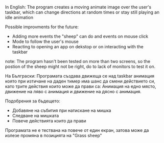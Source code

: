 In English:
The program creates a moving animate image over the user's taskbar, which can change directions at random times or stay still playing an idle animation

Possible improvments for the future:
- Adding more events the "sheep" can do and events on mouse click
- Mode to follow the user's mouse
- Reacting to opening an app on dekstop or on interacting with the taskbar

note:
The program hasn't been tested on more than two screens, so the postion of the sheep might not be right, do to lack of monitors to test it on.

На Бълграски:
Програмата създава движеща се над taskbar анимация която при изтичане на даден тимер има шанс да смени действието си, като трите действия които може да прави са: Анимация на едно място, движение на ляво с анимация и движение на дясно с анимация.

Подобрения за бъдещето:
- Добавяне на събития при натискане на мишка
- Следване на мишката
- Повече действията които да прави

Програмата не е тествана на повече от един екран, затова може да излезе промяна в позицията на "Grass sheep"
